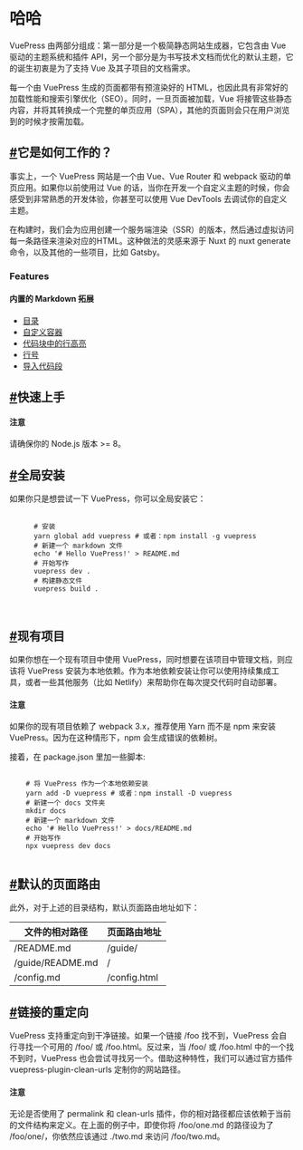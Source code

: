 <div class="md">
  <h1>哈哈</h1>
  <p>VuePress 由两部分组成：第一部分是一个<a>极简静态网站生成器</a>，它包含由 Vue 驱动的主题系统和插件 API，另一个部分是为书写技术文档而优化的默认主题，它的诞生初衷是为了支持 Vue 及其子项目的文档需求。</p>
  <p>每一个由 VuePress 生成的页面都带有预渲染好的 HTML，也因此具有非常好的加载性能和搜索引擎优化（SEO）。同时，一旦页面被加载，Vue 将接管这些静态内容，并将其转换成一个完整的单页应用（SPA），其他的页面则会只在用户浏览到的时候才按需加载。</p>
  <div class="mb_70"></div>
  <h2 id="1_1"><a href="#1_1">#</a>它是如何工作的？</h2>
  <p>事实上，一个 VuePress 网站是一个由 Vue、Vue Router 和 webpack 驱动的单页应用。如果你以前使用过 Vue 的话，当你在开发一个自定义主题的时候，你会感受到非常熟悉的开发体验，你甚至可以使用 Vue DevTools 去调试你的自定义主题。</p>
  <p>在构建时，我们会为应用创建一个服务端渲染（SSR）的版本，然后通过虚拟访问每一条路径来渲染对应的HTML。这种做法的灵感来源于 Nuxt 的 nuxt generate 命令，以及其他的一些项目，比如 Gatsby。</p>
  <h3>Features</h3>
  <h4>内置的 Markdown 拓展</h4>
  <ul>
    <li><a href="">目录</a></li>
    <li><a href="">自定义容器</a></li>
    <li><a href="">代码块中的行高亮</a></li>
    <li><a href="">行号</a></li>
    <li><a href="">导入代码段</a></li>
  </ul>
  <div class="mb_70"></div>
  <h2 id="1_2"><a href="#1_2">#</a>快速上手</h2>
  <div class="yellow">
    <h4>注意</h4>
    <p>请确保你的 Node.js 版本 >= 8。</p>
  </div>
  <div class="mb_70"></div>
  <h2 id="1_3"><a href="#1_3">#</a>全局安装</h2>
  <p>如果你只是想尝试一下 VuePress，你可以全局安装它：</p>
  <pre class='hljs'>
    <code>
      # 安装
      yarn global add vuepress # 或者：npm install -g vuepress
      # 新建一个 markdown 文件
      echo '# Hello VuePress!' > README.md
      # 开始写作
      vuepress dev .
      # 构建静态文件
      vuepress build .
    </code>
  </pre>
  <div class="mb_70"></div>
  <h2 id="1_4"><a href="#1_4">#</a>现有项目</h2>
  <p>如果你想在一个现有项目中使用 VuePress，同时想要在该项目中管理文档，则应该将 VuePress 安装为本地依赖。作为本地依赖安装让你可以使用持续集成工具，或者一些其他服务（比如 Netlify）来帮助你在每次提交代码时自动部署。</p>
  <div class="yellow">
    <h4>注意</h4>
    <p>如果你的现有项目依赖了 webpack 3.x，推荐使用 Yarn 而不是 npm 来安装 VuePress。因为在这种情形下，npm 会生成错误的依赖树。</p>
  </div>
  <p>接着，在 package.json 里加一些脚本:</p>
  <pre class='hljs'><code>
    # 将 VuePress 作为一个本地依赖安装
    yarn add -D vuepress # 或者：npm install -D vuepress
    # 新建一个 docs 文件夹
    mkdir docs
    # 新建一个 markdown 文件
    echo '# Hello VuePress!' > docs/README.md
    # 开始写作
    npx vuepress dev docs
  </code></pre>
  <div class="mb_70"></div>
  <h2 id="1_5"><a href="#1_5">#</a>默认的页面路由</h2>
  <p>此外，对于上述的目录结构，默认页面路由地址如下：</p>
  <table>
    <thead>
      <tr>
        <th>文件的相对路径</th>
        <th>页面路由地址</th>
      </tr>
    </thead>
    <tbody>
      <tr>
        <td>/README.md</td>
        <td>/guide/</td>
      </tr>
      <tr>
        <td>/guide/README.md</td>
        <td>/</td>
      </tr>
      <tr>
        <td>/config.md</td>
        <td>/config.html</td>
      </tr>
    </tbody>
  </table>
  <div class="mb_70"></div>
  <h2 id="1_6"><a href="#1_6">#</a>链接的重定向</h2>
  <p>VuePress 支持重定向到干净链接。如果一个链接 /foo 找不到，VuePress 会自行寻找一个可用的 /foo/ 或 /foo.html。反过来，当 /foo/ 或 /foo.html 中的一个找不到时，VuePress 也会尝试寻找另一个。借助这种特性，我们可以通过官方插件 vuepress-plugin-clean-urls 定制你的网站路径。</p>
  <div class="green">
    <h4>注意</h4>
    <p>无论是否使用了 permalink 和 clean-urls 插件，你的相对路径都应该依赖于当前的文件结构来定义。在上面的例子中，即使你将 /foo/one.md 的路径设为了 /foo/one/，你依然应该通过 ./two.md 来访问 /foo/two.md。</p>
  </div>
</div>